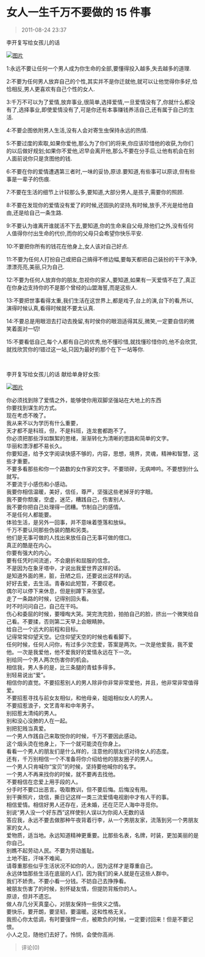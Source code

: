 # 女人一生千万不要做的 15 件事

> 2011-08-24 23:37

李开复写给女孩儿的话

[![图片](http://ddns.4a1801.life:5244/d/Onedrive-4A1801/%E4%B8%AA%E4%BA%BA%E5%BB%BA%E7%AB%99/public/Qzone_wyf/Blogs/images/9A0B45ED.webp)](http://ddns.4a1801.life:5244/d/Onedrive-4A1801/%E4%B8%AA%E4%BA%BA%E5%BB%BA%E7%AB%99/public/Qzone_wyf/Blogs/images/9A0B45ED.webp)

1:永远不要让任何一个男人成为你生命的全部,要懂得投入越多,失去越多的道理.

2:不要为任何男人放弃自己的个性,其实并不是你迁就他,就可以让他觉得你多好,恰恰相反,男人更喜欢有自己个性的女人.

3:千万不可以为了爱情,放弃事业,很简单,选择爱情,一旦爱情没有了,你就什么都没有了,选择事业,即使爱情没有了,可是你还有本事赚钱养活自己,还有属于自己的生活.

4:不要企图依附男人生活,没有人会对寄生虫保持永远的热情.

5:不要过度的索取,如果你爱他,那么为了你们的将来,你应该珍惜他的收获,为你们的以后做好规划;如果你不爱他,迟早会离开他,那么不要在分手后,让他有机会在别人面前说你只是贪图他的钱.

6:不要在你的爱情遭遇第三者时,一味的妥协,原谅.要知道,有些事可以原谅,但有些事是一辈子的伤痕.

7:不要在生活的细节上计较那么多,要知道,大部分男人,是孩子,需要你的照顾.

8:不要在发现你的爱情没有爱了的时候,还固执的坚持,有时候,放手,不光是给他自由,还是给自己一条生路.

9:不要认为谁离开谁就活不下去,要知道,你的生命来自父母,除他们之外,没有任何人值得你付出生命的代价,而你的父母只会希望你快乐平安.

10:不要把你所有的钱花在他身上,女人该对自己好点.

11:不要为任何人打扮自己或把自己搞得不修边幅,要每天都把自己装扮的干干净净,漂漂亮亮,美丽,只为自己.

12:不要为任何人放弃你的朋友,忽视你的家人,要知道,如果有一天爱情不在了,真正在你身边支持你的不是那个曾经的山盟海誓,而是这些人.

13:不要把世事看得太重,我们生活在这世界上,都是戏子,台上的演,台下的看,所以,演得时候认真,看得时候就不要太认真.

14:不要总是用眼泪去打动去挽留,有时侯你的眼泪适得其反,微笑,一定要自信的微笑着面对一切!

15:不要看低自己,每个人都有自己的优秀,他不懂珍惜,就找懂珍惜你的,他不会欣赏,就找欣赏你的!错过这一站,只因为最好的那个在下一站等你.

­­­

李开复写给女孩儿的话 献给单身好女孩:

[![图片](http://ddns.4a1801.life:5244/d/Onedrive-4A1801/%E4%B8%AA%E4%BA%BA%E5%BB%BA%E7%AB%99/public/Qzone_wyf/Blogs/images/34A6FA76.webp)](http://ddns.4a1801.life:5244/d/Onedrive-4A1801/%E4%B8%AA%E4%BA%BA%E5%BB%BA%E7%AB%99/public/Qzone_wyf/Blogs/images/34A6FA76.webp)

你必须找到除了爱情之外，能够使你用双脚坚强站在大地上的东西  
你要找到谋生的方式。  
现在考虑不晚了。  
我从来不以为学历有什么重要，  
天才都不是科班，但，不是科班，连龙套都跑不了。  
你必须把那些浮如飘絮的思绪，渐渐转化为清晰的思路和简单的文字。  
华丽和漂浮都不易长久。  
你要知道，给予文字阅读快感不够的，内容，思想，境界，灵魂，精神和智慧，这些才重要。  
不要多看那些和你一个路数的女作家的文字。不要琐碎，无病呻吟。不要想到什么就写。  
不要流于小感伤和小感动。  
我要你相信温暖，美好，信任，尊严，坚强这些老掉牙的字眼。  
我不要你颓废，空虚，迷茫，糟践自己，伤害别人.  
我不要你把自己处理得一团糟。节制自己的感情。  
不是任何人都能要。  
体验生活，是另外一回事，并不意味着堕落和放纵。  
千万不要认同那些伪装的酷和另类。  
他们是无事可做的人找出来放任自己无事可做的借口。  
真正的酷是在内心。  
你要有强大的内心。  
要有任凭时间流逝，不会磨折和屈服的信念。  
不是因为在象牙塔中，才说出我爱世界这样的话。  
是知道外面的黑，脏，丑陋之后，还要说出这样的话。  
好好去爱，去生活。青春如此短暂，不要叹老。  
偶尔可以停下来休息，但是别蹲下来张望。  
走了一条路的时候，记得别回头看。  
时不时问问自己，自己在干吗。  
伤心和委屈的时候，要嚎啕大哭。哭完洗完脸，拍拍自己的脸，挤出一个微笑给自己看。不要揉，否则第二天早上会眼睛肿。  
给自己一个远大的前程和目标。  
记得常常仰望天空。记住仰望天空的时候也看看脚下。  
任何时候，任何人问你，有过多少次恋爱，答案是两次。一次是他爱我，我不爱他。一次是我爱他，他不爱我好的爱情永远在下一次。  
别给同一个男人两次伤害你的机会。  
相信我，男人多的是，比三条腿的青蛙多得多。  
别轻易说出“爱”。  
相信你的直觉。不要招惹别人的男人除非你非常非常爱他，并且，他非常非常值得爱。  
不要招惹寻找与前女友相似，和他母亲，姐姐相似女人的男人。  
不要招惹浪子，文艺青年和中年男子。  
别招惹太清纯的男人。  
别和没心没肺的人在一起。  
别把犯贱当真爱。  
一个男人作践自己来取悦你的时候，千万不要因此感动。  
这个烟头烫在他身上，下一个就可能烫在你身上。  
看看一个男人的朋友们是什么样的，注意他的朋友们对待女人的态度。  
还有，千万别相信一个不准备将你介绍给他的朋友圈子的男人。  
一个男人只肯喊你“宝贝”的时候，坚持要他喊你的名字。  
一个男人不再来找你的时候，就不要再去找他。  
不要相信在恋爱上用手段的人。  
分手时不要口出恶言。吸取教训，但不要后悔。后悔没有用。  
别干撕照片，烧信，撕日记这样一类三流爱情电视剧中才有人干的事。  
相信爱情。相信好男人还存在，还未婚，还在茫茫人海中寻觅你。  
别说“男人没一个好东西”这样使别人误以为你阅人无数的话  
答应我，永远不要去做那种午夜背着行李，从一个男朋友家，流落到另一个男朋友家的女人。  
爱物质，适当地。永远知道精神更重要。比那些名表，名牌，时装，更加美丽的是你自己。  
别瞧不起劳动人民。不要为劳动羞耻。  
土地不脏，汗味不难闻。  
请尊重那些似乎生活状况不如你的人，因为这样才是尊重自己。  
永远体恤那些生活在底层的人们，因为我们的亲人就是在这些人群中。  
我们不娇贵。不要小看一分钱。不妨自己去挣挣看。  
被朋友伤害了的时候，别怀疑友情，但提防背叛你的人。  
原谅，但并不遗忘。  
做人存几分天真童心，对朋友保持一些侠义之情。  
要快乐，要开朗，要坚韧，要温暖。这和性格无关。  
我担心你太低调，有时要强悍一点，被欺负的时候，一定要讨回来！但是不要记恨。  
小人之见，随他们去好了。怜悯，会使你高尚.

> 评论(0)
